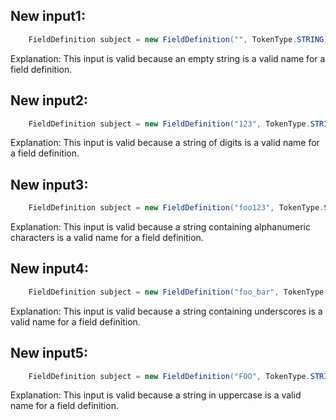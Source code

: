 ## New input1:
```java
    FieldDefinition subject = new FieldDefinition("", TokenType.STRING);
```
Explanation: This input is valid because an empty string is a valid name for a field definition.

## New input2:
```java
    FieldDefinition subject = new FieldDefinition("123", TokenType.STRING);
```
Explanation: This input is valid because a string of digits is a valid name for a field definition.

## New input3:
```java
    FieldDefinition subject = new FieldDefinition("foo123", TokenType.STRING);
```
Explanation: This input is valid because a string containing alphanumeric characters is a valid name for a field definition.

## New input4:
```java
    FieldDefinition subject = new FieldDefinition("foo_bar", TokenType.STRING);
```
Explanation: This input is valid because a string containing underscores is a valid name for a field definition.

## New input5:
```java
    FieldDefinition subject = new FieldDefinition("FOO", TokenType.STRING);
```
Explanation: This input is valid because a string in uppercase is a valid name for a field definition.
